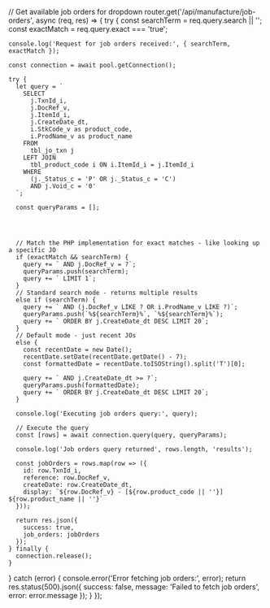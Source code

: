 // Get available job orders for dropdown
router.get('/api/manufacture/job-orders', async (req, res) => {
  try {
    const searchTerm = req.query.search || '';
    const exactMatch = req.query.exact === 'true';
    
    console.log('Request for job orders received:', { searchTerm, exactMatch });
    
    const connection = await pool.getConnection();
    
    try {
      let query = `
        SELECT 
          j.TxnId_i, 
          j.DocRef_v, 
          j.ItemId_i, 
          j.CreateDate_dt,
          i.StkCode_v as product_code, 
          i.ProdName_v as product_name
        FROM 
          tbl_jo_txn j
        LEFT JOIN 
          tbl_product_code i ON i.ItemId_i = j.ItemId_i
        WHERE 
          (j._Status_c = 'P' OR j._Status_c = 'C')
          AND j.Void_c = '0'
      `;
      
      const queryParams = [];
      


      
      // Match the PHP implementation for exact matches - like looking up a specific JO
      if (exactMatch && searchTerm) {
        query += ` AND j.DocRef_v = ?`;
        queryParams.push(searchTerm);
        query += ` LIMIT 1`;
      } 
      // Standard search mode - returns multiple results
      else if (searchTerm) {
        query += ` AND (j.DocRef_v LIKE ? OR i.ProdName_v LIKE ?)`;
        queryParams.push(`%${searchTerm}%`, `%${searchTerm}%`);
        query += ` ORDER BY j.CreateDate_dt DESC LIMIT 20`;
      } 
      // Default mode - just recent JOs
      else {
        const recentDate = new Date();
        recentDate.setDate(recentDate.getDate() - 7);
        const formattedDate = recentDate.toISOString().split('T')[0];
        
        query += ` AND j.CreateDate_dt >= ?`;
        queryParams.push(formattedDate);
        query += ` ORDER BY j.CreateDate_dt DESC LIMIT 20`;
      }
      
      console.log('Executing job orders query:', query);
      
      // Execute the query
      const [rows] = await connection.query(query, queryParams);
      
      console.log('Job orders query returned', rows.length, 'results');
      
      const jobOrders = rows.map(row => ({
        id: row.TxnId_i,
        reference: row.DocRef_v,
        createDate: row.CreateDate_dt,
        display: `${row.DocRef_v} - [${row.product_code || ''}] ${row.product_name || ''}`
      }));
      
      return res.json({
        success: true,
        job_orders: jobOrders
      });
    } finally {
      connection.release();
    }
  } catch (error) {
    console.error('Error fetching job orders:', error);
    return res.status(500).json({
      success: false,
      message: 'Failed to fetch job orders',
      error: error.message
    });
  }
});